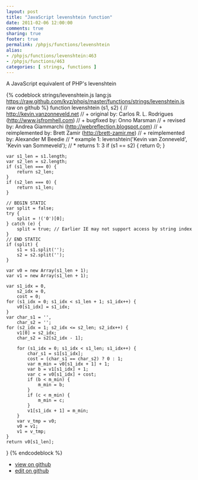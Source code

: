 ```yaml
---
layout: post
title: "JavaScript levenshtein function"
date: 2011-02-06 12:00:00
comments: true
sharing: true
footer: true
permalink: /phpjs/functions/levenshtein
alias:
- /phpjs/functions/levenshtein:463
- /phpjs/functions/463
categories: [ strings, functions ]
---
```

A JavaScript equivalent of PHP's levenshtein
<!-- more -->
{% codeblock strings/levenshtein.js lang:js https://raw.github.com/kvz/phpjs/master/functions/strings/levenshtein.js raw on github %}
function levenshtein (s1, s2) {
    // http://kevin.vanzonneveld.net
    // +            original by: Carlos R. L. Rodrigues (http://www.jsfromhell.com)
    // +            bugfixed by: Onno Marsman
    // +             revised by: Andrea Giammarchi (http://webreflection.blogspot.com)
    // + reimplemented by: Brett Zamir (http://brett-zamir.me)
    // + reimplemented by: Alexander M Beedie
    // *                example 1: levenshtein('Kevin van Zonneveld', 'Kevin van Sommeveld');
    // *                returns 1: 3
    if (s1 == s2) {
        return 0;
    }

    var s1_len = s1.length;
    var s2_len = s2.length;
    if (s1_len === 0) {
        return s2_len;
    }
    if (s2_len === 0) {
        return s1_len;
    }

    // BEGIN STATIC
    var split = false;
    try {
        split = !('0')[0];
    } catch (e) {
        split = true; // Earlier IE may not support access by string index
    }
    // END STATIC
    if (split) {
        s1 = s1.split('');
        s2 = s2.split('');
    }

    var v0 = new Array(s1_len + 1);
    var v1 = new Array(s1_len + 1);

    var s1_idx = 0,
        s2_idx = 0,
        cost = 0;
    for (s1_idx = 0; s1_idx < s1_len + 1; s1_idx++) {
        v0[s1_idx] = s1_idx;
    }
    var char_s1 = '',
        char_s2 = '';
    for (s2_idx = 1; s2_idx <= s2_len; s2_idx++) {
        v1[0] = s2_idx;
        char_s2 = s2[s2_idx - 1];

        for (s1_idx = 0; s1_idx < s1_len; s1_idx++) {
            char_s1 = s1[s1_idx];
            cost = (char_s1 == char_s2) ? 0 : 1;
            var m_min = v0[s1_idx + 1] + 1;
            var b = v1[s1_idx] + 1;
            var c = v0[s1_idx] + cost;
            if (b < m_min) {
                m_min = b;
            }
            if (c < m_min) {
                m_min = c;
            }
            v1[s1_idx + 1] = m_min;
        }
        var v_tmp = v0;
        v0 = v1;
        v1 = v_tmp;
    }
    return v0[s1_len];
}
{% endcodeblock %}
<ul>
 <li><a href="https://github.com/kvz/phpjs/blob/master/functions/strings/levenshtein.js">view on github</a></li>
 <li><a href="https://github.com/kvz/phpjs/edit/master/functions/strings/levenshtein.js">edit on github</a></li>
</ul>
